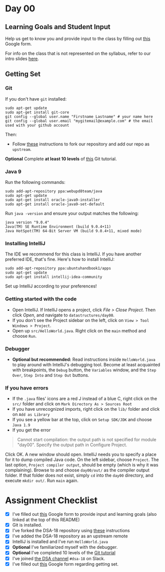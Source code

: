 # Day 00

## Learning Goals and Student Input

Help us get to know you and provide input to the class by filling out [this](https://goo.gl/forms/iIcRZXaDP6nuO7fD2) Google form.

For info on the class that is not represented on the syllabus, refer to our intro slides [here](https://drive.google.com/open?id=14W94RU1IpB8Sfvl7VP9Px4VlwRQ7Nl0Vg7PxyvgXs-Y).

## Getting Set

### Git

If you don't have `git` installed:

```
sudo apt-get update
sudo apt-get install git-core
git config --global user.name "Firstname Lastname" # your name here
git config --global user.email "mygitemail@example.com" # the email used with your github account
```

Then:

- Follow [these](./GitSetup.md) instructions to fork our repository and add our repo as `upstream`.

**Optional** Complete **at least 10 levels** of [this](http://learngitbranching.js.org/) Git tutorial.

### Java 9

Run the following commands:

```
sudo add-apt-repository ppa:webupd8team/java
sudo apt-get update
sudo apt-get install oracle-java9-installer
sudo apt-get install oracle-java9-set-default
```

Run `java -version` and ensure your output matches the following:

```
java version "9.0.4"
Java(TM) SE Runtime Environment (build 9.0.4+11)
Java HotSpot(TM) 64-Bit Server VM (build 9.0.4+11, mixed mode)
```

### Installing IntelliJ

The IDE we recommend for this class is IntelliJ. If you have another preferred
IDE, that's fine. Here's how to install IntelliJ:

```
sudo add-apt-repository ppa:ubuntuhandbook1/apps
sudo apt-get update
sudo apt-get install intellij-idea-community
```

Set up IntelliJ according to your preferences!

### Getting started with the code

- Open IntelliJ. If IntelliJ opens a project, click *File > Close Project*. Then click *Open*, and navigate to `datastructures/day00`.
- If you don't see the Project sidebar on the left, click on `View > Tool Windows > Project`.
- Open up `src/HelloWorld.java`. Right click on the `main` method and choose `Run`.

### Debugger

- **Optional but recommended:** Read instructions inside `HelloWorld.java` to play around with IntelliJ's debugging tool. Become at least acquainted with breakpoints, the `Debug` button, the `Variables` window, and the `Step Over`, `Step Into` and `Step Out` buttons.

### If you have errors

- If the `.java` files' icons are a red J instead of a blue C, right click on the `src/` folder and click on `Mark Directory As > Sources Root`
- If you have unrecognized imports, right click on the `lib/` folder and click on `Add as Library`
- If you see a yellow bar at the top, click on `Setup SDK/JDK` and choose `Java 1.9`
- If you get the error

> Cannot start compilation: the output path is not specified for module "day00".
> Specify the output path in Configure Project.

Click OK. A new window should open. IntelliJ needs you to specify a place for it to dump compiled Java code. On the left sidebar, choose `Project`. The last option, `Project compiler output`, should be empty (which is why it was complaining). Browse to and choose `day00/out/` as the compiler output folder. If that folder does not exist, simply `cd` into the `day00` directory, and execute `mkdir out/`. Run `main` again.

# Assignment Checklist

- [x] I've filled out [this](https://goo.gl/forms/TWGRY6YNQUNNqihx2) Google form to provide input and learning goals (also linked at the top of this README)
- [x] Git is installed.
- [x] I've forked the DSA-18 repository using [these](./GitSetup.md) instructions
- [x] I've added the DSA-18 repository as an upstream remote
- [x] IntelliJ is installed and I've run `HelloWorld.java`
- [x] **Optional** I've familiarized myself with the debugger.
- [x] **Optional** I've completed 10 levels of the [Git tutorial](http://learngitbranching.js.org/)
- [x] I've joined [the DSA channel](https://olin.slack.com/messages/dsa-18) `#dsa-18` on Slack.
- [x] I've filled out [this](https://goo.gl/forms/epFStUdhHJpqvJ0h2) Google form regarding getting set.
